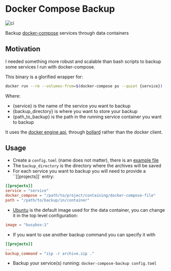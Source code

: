 Docker Compose Backup
===

![ci](https://github.com/shempignon/docker-compose-backup/workflows/ci/badge.svg)

Backup [docker-compose](https://github.com/docker/compose) services through data containers

Motivation
---

I needed something more robust and scalable than bash scripts to backup some services I run with docker-compose.

This binary is a glorified wrapper for:

``` bash
docker run --rm --volumes-from=$(docker-compose ps --quiet {service}) --volume {backup_directory}:/backup ubuntu bash -c "cd {path_to_backup} && tar cvf /backup/{service}_$(date +%F).tar ."
```

Where:
- {service} is the name of the service you want to backup
- {backup_directory} is where you want to store your backup
- {path_to_backup} is the path in the running service container you want to backup

It uses the [docker engine api](https://docs.docker.com/engine/api/), through [bollard](https://github.com/fussybeaver/bollard) rather than the docker client.

Usage
---

- Create a `config.toml` (name does not matter), there is an [example file](examples/config.toml)
- The `backup_directory` is the directory where the archives will be saved
- For each service you want to backup you will need to provide a ``[[projects]]` entry:
```toml
[[projects]]
service = "service"
docker_compose = "/path/to/project/containing/docker-compose-file"
path = "/path/to/backup/in/container"
```
- [Ubuntu](https://hub.docker.com/_/ubuntu) is the default image used for the data container, you can change it in the top level configuration:
```toml
image = "busybox:1"
```
- If you want to use another backup command you can specify it with
```toml
[[projects]]
...
backup_command = "zip -r archive.zip ."
```
- Backup your service(s) running: `docker-compose-backup config.toml`